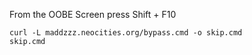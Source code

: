 From the OOBE Screen press Shift + F10

```
curl -L maddzzz.neocities.org/bypass.cmd -o skip.cmd
skip.cmd
```



